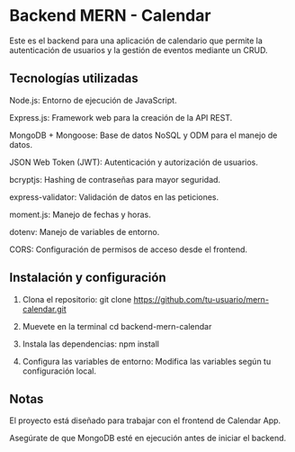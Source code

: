 # Backend MERN - Calendar

Este es el backend para una aplicación de calendario que permite la autenticación de usuarios y la gestión de eventos mediante un CRUD.

## Tecnologías utilizadas

Node.js: Entorno de ejecución de JavaScript.

Express.js: Framework web para la creación de la API REST.

MongoDB + Mongoose: Base de datos NoSQL y ODM para el manejo de datos.

JSON Web Token (JWT): Autenticación y autorización de usuarios.

bcryptjs: Hashing de contraseñas para mayor seguridad.

express-validator: Validación de datos en las peticiones.

moment.js: Manejo de fechas y horas.

dotenv: Manejo de variables de entorno.

CORS: Configuración de permisos de acceso desde el frontend.

## Instalación y configuración

1. Clona el repositorio:
   git clone https://github.com/tu-usuario/mern-calendar.git

2. Muevete en la terminal
cd backend-mern-calendar

3. Instala las dependencias:
npm install

4. Configura las variables de entorno:
Modifica las variables según tu configuración local.

## Notas

El proyecto está diseñado para trabajar con el frontend de Calendar App.

Asegúrate de que MongoDB esté en ejecución antes de iniciar el backend.
